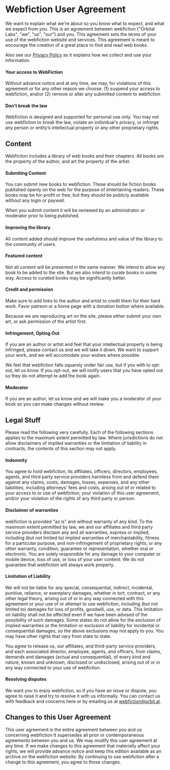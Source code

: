 Webfiction User Agreement
=========================

We want to explain what we're about so you know what to expect, and what we expect from you. This is an agreement between webfiction ("Orbital Labs", "we", "us", "our") and you. This agreement sets the terms of your use of the webfiction website and services. This agreement is meant to encourage the creation of a great place to find and read web books.

Also see our [Privacy Policy](./privacy-policy.md) as it explains how we collect and use your information.

#### Your access to WebFiction

Without advance notice and at any time, we may, for violations of this agreement or for any other reason we choose: (1) suspend your access to webfiction, and/or (2) remove or alter any submitted content to webfiction

#### Don't break the law

Webfiction is designed and supported for personal use only. You may not use webfiction to break the law, violate an individual's privacy, or infringe any person or entity’s intellectual property or any other proprietary rights.

Content
-------

Webficiton includes a library of web books and their chapters. All books are the property of the author, and art the property of the artist.

#### Submiting Content

You can submit new books to webfiction. These should be fiction books published openly on the web for the purpose of entertaining readers. These books may be for-profit or free, but they should be publicly available without any login or paywall.

When you submit content it will be reviewed by an administrator or moderator prior to being published.

#### Improving the library

All content added should improve the usefulness and value of the library to the community of users.

#### Featured content

Not all content will be presented in the same manner. We intend to allow any book to be added to the site. But we also intend to curate books in some way. Access to curated books may be significantly better.

#### Credit and permission

Make sure to add links to the author and artist to credit them for their hard work. Favor patreon or a home page with a donation button where available.

Because we are reproducing art on the site, please either submit your own art, or ask permission of the artist first.

#### Infringement, Opting Out

If you are an author or artist and feel that your intellectual property is being infringed, please contact us and we will take it down. We want to support your work, and we will accomodate your wishes where possible.

We feel that webfiction falls squarely under fair use, but if you with to opt-out, let us know. If you opt-out, we will notify users that you have opted out so they do not attempt to add the book again.

#### Moderator

If you are an author, let us know and we will make you a moderator of your book so you can make changes without review.


Legal Stuff
-----------

Please read the following very carefully. Each of the following sections applies to the maximum extent permitted by law. Where jurisdictions do not allow disclaimers of implied warranties or the limitation of liability in contracts, the contents of this section may not apply.

#### Indemnity

You agree to hold webfiction, its affiliates, officers, directors, employees, agents, and third party service providers harmless from and defend them against any claims, costs, damages, losses, expenses, and any other liabilities, including attorneys’ fees and costs, arising out of or related to your access to or use of webfiction, your violation of this user agreement, and/or your violation of the rights of any third party or person.

#### Disclaimer of warranties

webfiction is provided "as is" and without warranty of any kind. To the maximum extent permitted by law, we and our affiliates and third party service providers disclaim any and all warranties, express or implied, including (but not limited to) implied warranties of merchantability, fitness for a particular purpose, and non-infringement of proprietary rights, or any other warranty, condition, guarantee or representation, whether oral or electronic. You are solely responsible for any damage to your computer or mobile device, loss of use, or loss of your user content. We do not guarantee that webfiction will always work properly.

#### Limitation of Liability

We will not be liable for any special, consequential, indirect, incidental, punitive, reliance, or exemplary damages, whether in tort, contract, or any other legal theory, arising out of or in any way connected with this agreement or your use of or attempt to use webfiction, including (but not limited to) damages for loss of profits, goodwill, use, or data. This limitation on liability shall not be affected even if we have been advised of the possibility of such damages. Some states do not allow for the exclusion of implied warranties or the limitation or exclusion of liability for incidental or consequential damages, so the above exclusions may not apply to you. You may have other rights that vary from state to state.

You agree to release us, our affiliates, and third-party service providers, and each associated director, employee, agents, and officers, from claims, demands and damages (actual and consequential), of every kind and nature, known and unknown, disclosed or undisclosed, arising out of or in any way connected to your use of webfiction.

#### Resolving disputes

We want you to enjoy webfiction, so if you have an issue or dispute, you agree to raise it and try to resolve it with us informally. You can contact us with feedback and concerns here or by emailing us at webfiction@orbit.al.

Changes to this User Agreement
------------------------------

This user agreement is the entire agreement between you and us concerning webfiction It supersedes all prior or contemporaneous agreements between you and us. We may modify this user agreement at any time. If we make changes to this agreement that materially affect your rights, we will provide advance notice and keep this edition available as an archive on the webfiction website. By continuing to use webfiction after a change to this agreement, you agree to those changes.
